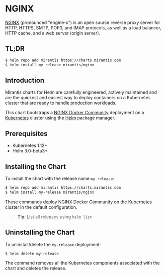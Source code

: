 # NGINX

[NGINX](https://nginx.org) (pronounced "engine-x") is an open source reverse proxy server for HTTP, HTTPS, SMTP, POP3, and IMAP protocols, as well as a load balancer, HTTP cache, and a web server (origin server).

## TL;DR

```bash
$ helm repo add mirantis https://charts.mirantis.com
$ helm install my-release mirantis/nginx
```

## Introduction

Mirantis charts for Helm are carefully engineered, actively maintained and are the quickest and easiest way to deploy containers on a Kubernetes cluster that are ready to handle production workloads.

This chart bootstraps a [NGINX Docker Community](https://github.com/nginxinc/docker-nginx) deployment on a [Kubernetes](http://kubernetes.io) cluster using the [Helm](https://helm.sh) package manager.

## Prerequisites

- Kubernetes 1.12+
- Helm 3.0-beta3+

## Installing the Chart

To install the chart with the release name `my-release`:

```bash
$ helm repo add mirantis https://charts.mirantis.com
$ helm install my-release mirantis/nginx
```

These commands deploy NGINX Docker Community on the Kubernetes cluster in the default configuration.

> **Tip**: List all releases using `helm list`

## Uninstalling the Chart

To uninstall/delete the `my-release` deployment:

```bash
$ helm delete my-release
```

The command removes all the Kubernetes components associated with the chart and deletes the release.
